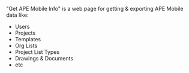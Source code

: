 "Get APE Mobile Info" is a web page for getting & exporting APE Mobile data like:
* Users
* Projects
* Templates
* Org Lists
* Project List Types
* Drawings & Documents
* etc
